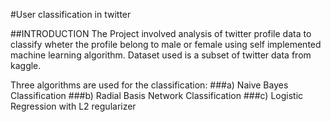 #User classification in twitter

##INTRODUCTION
The Project involved analysis of twitter profile data to classify wheter the profile belong to male or female using self implemented machine learning algorithm. Dataset used is a subset of twitter data from kaggle. 

Three algorithms are used for the classification:
###a) Naive Bayes Classification
###b) Radial Basis Network Classification
###c) Logistic Regression with L2 regularizer
